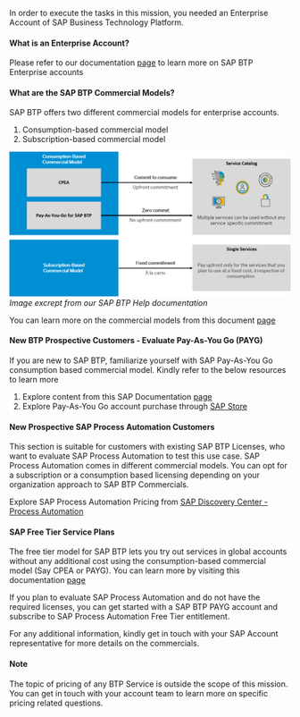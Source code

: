 In order to execute the tasks in this mission, you needed an Enterprise Account of SAP Business Technology Platform.

#### What is an Enterprise Account? 

Please refer to our documentation [page](https://help.sap.com/docs/BTP/65de2977205c403bbc107264b8eccf4b/171511cc425c4e079d0684936486eee6.html) to learn more on SAP BTP Enterprise accounts

#### What are the SAP BTP Commercial Models?

SAP BTP offers two different commercial models for enterprise accounts.

1. Consumption-based commercial model
2. Subscription-based commercial model

![SAP BTP Commercials!](../99_Images/SAP_BTP_Commercial_Model.png)
*Image excrept from our SAP BTP Help documentation*


You can learn more on the commercial models from this document  [page](https://help.sap.com/docs/BTP/65de2977205c403bbc107264b8eccf4b/263d40009a5a4237a62e8f5c05ee641e.html)

#### New BTP Prospective Customers - Evaluate Pay-As-You Go (PAYG) 
If you are new to SAP BTP, familiarize yourself with SAP Pay-As-You Go consumption based commercial model.  Kindly refer to the below resources to learn more
1. Explore content from this SAP Documentation [page](https://help.sap.com/docs/BTP/65de2977205c403bbc107264b8eccf4b/7047eb4a15a84ac7be3c8612179e6d1f.html)
2. Explore Pay-As-You Go account purchase through [SAP Store](https://store.sap.com/dcp/en/news-blogs/announcements/get-started-commitment-free-with-pay-as-you-go-for-sap-btp-now-available-on-sap-store)

#### New Prospective SAP Process Automation Customers 
This section is suitable for customers with existing SAP BTP Licenses, who want to evaluate SAP Process Automation to test this use case. SAP Process Automation comes in different commercial models. You can opt for a subscription or a consumption based licensing depending on your organization approach to SAP BTP Commercials.

Explore SAP Process Automation Pricing from [SAP Discovery Center - Process Automation](https://discovery-center.cloud.sap/serviceCatalog/process-automation?region=all&tab=service_plan)
#### SAP Free Tier Service Plans

The free tier model for SAP BTP lets you try out services in global accounts without any additional cost using the consumption-based commercial model (Say CPEA or PAYG). You can learn more by visiting this documentation [page](https://help.sap.com/docs/BTP/65de2977205c403bbc107264b8eccf4b/524e1081d8dc4b0f9d055a6bec383ec3.html?locale=en-US)

If you plan to evaluate SAP Process Automation and do not have the required licenses, you can get started with a SAP BTP PAYG account and subscribe to SAP Process Automation Free Tier entitlement. 

For any additional information, kindly get in touch with your SAP Account representative for more details on the commercials. 

#### Note
The topic of pricing of any BTP Service is outside the scope of this mission. You can get in touch with your account team to learn more on specific pricing related questions.
